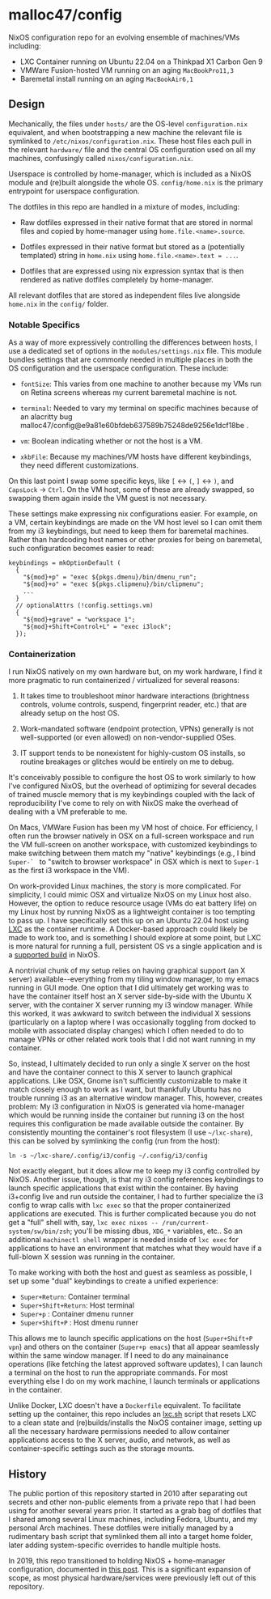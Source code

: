 # malloc47/config

NixOS configuration repo for an evolving ensemble of machines/VMs
including:

- LXC Container running on Ubuntu 22.04 on a Thinkpad X1 Carbon Gen 9
- VMWare Fusion-hosted VM running on an aging `MacBookPro11,3`
- Baremetal install running on an aging `MacBookAir6,1`

## Design

Mechanically, the files under `hosts/` are the OS-level
`configuration.nix` equivalent, and when bootstrapping a new machine
the relevant file is symlinked to
`/etc/nixos/configuration.nix`. These host files each pull in the
relevant `hardware/` file and the central OS configuration used on all
my machines, confusingly called `nixos/configuration.nix`.

Userspace is controlled by home-manager, which is included as a NixOS
module and (re)built alongside the whole OS. `config/home.nix` is the
primary entrypoint for userspace configuration.

The dotfiles in this repo are handled in a mixture of modes, including:

- Raw dotfiles expressed in their native format that are stored in
  normal files and copied by home-manager using
  `home.file.<name>.source`.

- Dotfiles expressed in their native format but stored as a
  (potentially templated) string in `home.nix` using
  `home.file.<name>.text = ...`.

- Dotfiles that are expressed using nix expression syntax that is then
  rendered as native dotfiles completely by home-manager.

All relevant dotfiles that are stored as independent files live
alongside `home.nix` in the `config/` folder.

### Notable Specifics

As a way of more expressively controlling the differences between
hosts, I use a dedicated set of options in the `modules/settings.nix`
file. This module bundles settings that are commonly needed in
multiple places in both the OS configuration and the userspace
configuration. These include:

- `fontSize`: This varies from one machine to another because my VMs
  run on Retina screens whereas my current baremetal machine is not.

- `terminal`: Needed to vary my terminal on specific machines because
  of an alacritty bug
  malloc47/config@e9a81e60bfdeb637589b75248de9256e1dcf18be .

- `vm`: Boolean indicating whether or not the host is a VM.

- `xkbFile`: Because my machines/VM hosts have different keybindings,
  they need different customizations.

On this last point I swap some specific keys, like `[` <-> `(`, `]`
<-> `)`, and `CapsLock` -> `Ctrl`. On the VM host, some of these are
already swapped, so swapping them again inside the VM guest is not
necessary.

These settings make expressing nix configurations easier. For example,
on a VM, certain keybindings are made on the VM host level so I can
omit them from my i3 keybindings, but need to keep them for baremetal
machines. Rather than hardcoding host names or other proxies for being
on baremetal, such configuration becomes easier to read:

    keybindings = mkOptionDefault (
      {
        "${mod}+p" = "exec ${pkgs.dmenu}/bin/dmenu_run";
        "${mod}+o" = "exec ${pkgs.clipmenu}/bin/clipmenu";
        ...
      }
      // optionalAttrs (!config.settings.vm)
      {
        "${mod}+grave" = "workspace 1";
        "${mod}+Shift+Control+L" = "exec i3lock";
      });

### Containerization

I run NixOS natively on my own hardware but, on my work hardware, I
find it more pragmatic to run containerized / virtualized for several
reasons:

1. It takes time to troubleshoot minor hardware interactions
   (brightness controls, volume controls, suspend, fingerprint reader,
   etc.) that are already setup on the host OS.

2. Work-mandated software (endpoint protection, VPNs) generally is not
   well-supported (or even allowed) on non-vendor-supplied OSes.

3. IT support tends to be nonexistent for highly-custom OS installs,
   so routine breakages or glitches would be entirely on me to debug.

It's conceivably possible to configure the host OS to work similarly
to how I've configured NixOS, but the overhead of optimizing for
several decades of trained muscle memory that is my keybindings
coupled with the lack of reproducibility I've come to rely on with
NixOS make the overhead of dealing with a VM preferable to me.

On Macs, VMWare Fusion has been my VM host of choice. For efficiency,
I often run the browser natively in OSX on a full-screen workspace and
run the VM full-screen on another workspace, with customized
keybindings to make switching between them match my "native"
keybindings (e.g., I bind ``Super-` `` to "switch to browser
workspace" in OSX which is next to `Super-1` as the first i3 workspace
in the VM).

On work-provided Linux machines, the story is more complicated. For
simplicity, I could mimic OSX and virtualize NixOS on my Linux host
also. However, the option to reduce resource usage (VMs do eat battery
life) on my Linux host by running NixOS as a lightweight container is
too tempting to pass up. I have specifically set this up on an Ubuntu
22.04 host using [LXC](https://linuxcontainers.org/) as the container
runtime. A Docker-based approach could likely be made to work too, and
is something I should explore at some point, but LXC is more natural
for running a full, persistent OS vs a single application and is a
[supported
build](https://github.com/NixOS/nixpkgs/blob/master/nixos/modules/virtualisation/lxc-container.nix)
in NixOS.

A nontrivial chunk of my setup relies on having graphical support (an
X server) available--everything from my tiling window manager, to my
emacs running in GUI mode. One option that I did ultimately get
working was to have the container itself host an X server side-by-side
with the Ubuntu X server, with the container X server running my i3
window manager. While this worked, it was awkward to switch between
the individual X sessions (particularly on a laptop where I was
occasionally toggling from docked to mobile with associated display
changes) which I often needed to do to manage VPNs or other related
work tools that I did not want running in my container.

So, instead, I ultimately decided to run only a single X server on the
host and have the container connect to this X server to launch
graphical applications. Like OSX, Gnome isn't sufficiently
customizable to make it match closely enough to work as I want, but
thankfully Ubuntu has no trouble running i3 as an alternative window
manager. This, however, creates problem: My i3 configuration in NixOS
is generated via home-manager which would be running inside the
container but running i3 on the host requires this configuration be
made available outside the container. By consistently mounting the
container's root filesystem (I use `~/lxc-share`), this can be solved
by symlinking the config (run from the host):

    ln -s ~/lxc-share/.config/i3/config ~/.config/i3/config

Not exactly elegant, but it does allow me to keep my i3 config
controlled by NixOS. Another issue, though, is that my i3 config
references keybindings to launch specific applications that exist
within the container. By having i3+config live and run outside the
container, I had to further specialize the i3 config to wrap calls
with `lxc exec` so that the proper containerized applications are
executed. This is further complicated because you do not get a "full"
shell with, say, `lxc exec nixos -- /run/current-system/sw/bin/zsh`;
you'll be missing dbus, `XDG_*` variables, etc.. So an additional
`machinectl shell` wrapper is needed inside of `lxc exec` for
applications to have an environment that matches what they would have
if a full-blown X session was running in the container.

To make working with both the host and guest as seamless as possible,
I set up some "dual" keybindings to create a unified experience:

- `Super+Return`: Container terminal
- `Super+Shift+Return`: Host terminal
- `Super+p` : Container dmenu runner
- `Super+Shift+P` : Host dmenu runner

This allows me to launch specific applications on the host
(`Super+Shift+P vpn`) and others on the container (`Super+p emacs`)
that all appear seamlessly within the same window manager. If I need
to do any mainainance operations (like fetching the latest approved
software updates), I can launch a terminal on the host to run the
appropriate commands. For most everything else I do on my work
machine, I launch terminals or applications in the container.

Unlike Docker, LXC doesn't have a `Dockerfile` equivalent. To
facilitate setting up the container, this repo includes an
[lxc.sh](file) script that resets LXC to a clean state and
(re)builds/installs the NixOS container image, setting up all the
necessary hardware permissions needed to allow container applications
access to the X server, audio, and network, as well as
container-specific settings such as the storage mounts.

## History

The public portion of this repository started in 2010 after separating
out secrets and other non-public elements from a private repo that I
had been using for another several years prior. It started as a grab
bag of dotfiles that I shared among several Linux machines, including
Fedora, Ubuntu, and my personal Arch machines. These dotfiles were
initially managed by a rudimentary bash script that symlinked them all
into a target home folder, later adding system-specific overrides to
handle multiple hosts.

In 2019, this repo transitioned to holding NixOS + home-manager
configuration, documented in [this
post](https://www.malloc47.com/migrating-to-nixos/). This is a
significant expansion of scope, as most physical hardware/services
were previously left out of this repository.
